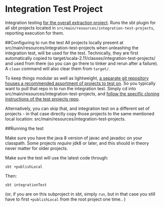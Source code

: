 # Integration Test Project

Integration testing [for the overall extraction project](https://github.com/CANVE/extractor). Runs the sbt plugin for all sbt projects located in `src/main/resources/integration-test-projects`, reporting execution for them.
<br> 

##Configuring to run the test
All projects locally present at src/main/resources/integration-test-projects when unleashing the integration test, will be used for the test. Technically, they are first automatically copied to target/scala-2.11/classes/integration-test-projects/ and used from there (so you can go there to tinker and rerun after a failure). A `clean` command will also clear them from `target/`.
<br>

To keep things modular as well as lightweight, [a separate git repository houses a recommended assortment of projects to test on](https://github.com/CANVE/extractor/tree/master/sbt-plugin-integration-test). So you typically want to pull that repo in to run the integration test. Simply cd into src/main/resources/integration-test-projects, and [follow the specific cloning instructions of the test projects repo](https://github.com/CANVE/integration-test-projects#cloning). 
<br>

Alternatively, you can skip that, and integration test on a different set of projects - in that case directly copy those projects to the same mentioned local location: src/main/resources/integration-test-projects.

##Running the test 

Make sure you have the java 8 version of javac and javadoc on your classpath. Some projects _require_ jdk8 or later, and this 
should in theory never matter for older projects.

Make sure the test will use the latest code through:
```
sbt +publishLocal
```

Then:
```
sbt integrationTest
```

 (or, if you are on this subproject in sbt, simply `run`, but in that case you still have to first `+publishLocal` from the root project one time.. )
